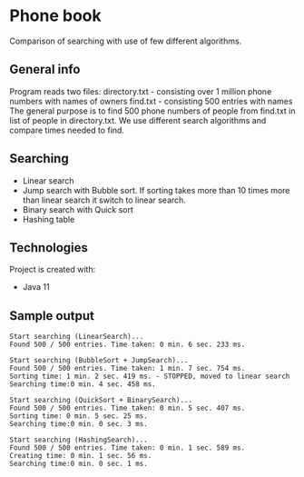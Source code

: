 # Phone book
Comparison of searching with use of few different algorithms.

## General info
Program reads two files:
directory.txt - consisting over 1 million phone numbers with names of owners
find.txt - consisting 500 entries with names
The general purpose is to find 500 phone numbers of people from find.txt in list of people in directory.txt.
We use different search algorithms and compare times needed to find.

## Searching
 * Linear search
 * Jump search with Bubble sort. If sorting takes more than 10 times more than linear search it switch to linear search.
 * Binary search with Quick sort
 * Hashing table

## Technologies
Project is created with:
* Java 11

## Sample output
    Start searching (LinearSearch)...  
    Found 500 / 500 entries. Time taken: 0 min. 6 sec. 233 ms.
    
    Start searching (BubbleSort + JumpSearch)...  
    Found 500 / 500 entries. Time taken: 1 min. 7 sec. 754 ms.  
    Sorting time: 1 min. 2 sec. 419 ms. - STOPPED, moved to linear search  
    Searching time:0 min. 4 sec. 458 ms.
    
    Start searching (QuickSort + BinarySearch)...  
    Found 500 / 500 entries. Time taken: 0 min. 5 sec. 407 ms.  
    Sorting time: 0 min. 5 sec. 25 ms.  
    Searching time:0 min. 0 sec. 3 ms.  
    
    Start searching (HashingSearch)...  
    Found 500 / 500 entries. Time taken: 0 min. 1 sec. 589 ms.  
    Creating time: 0 min. 1 sec. 56 ms.  
    Searching time:0 min. 0 sec. 1 ms.  